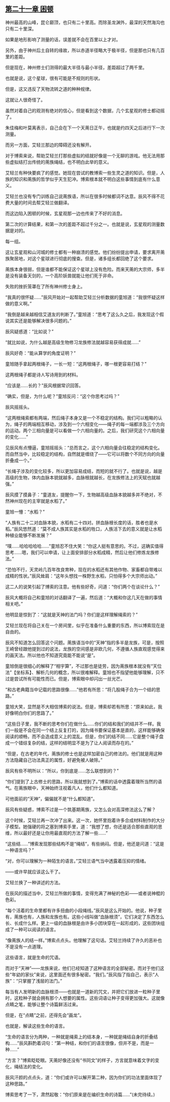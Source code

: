 ## [第二十一章 困顿](https://www.xxbiquge.com/11_11207/9111751.html)


  神州最高的山峰，昆仑巅顶，也只有二十里高。而除圣龙渊外，最深的天然海沟也只有二十里深。

  如果是地形影响了测量的话，误差就不会在百里以上才对。

  另外，由于神州后土自转的缘故，所以赤道半径略大于极半径，但是那也只有几百里的差距。

  但是现在，神州修士们测得的最大半径与最小半径，差距超过了两千里。

  也就是说，这个星球，很有可能是不规则的形状。

  但是，这又违反了天物流转之道的种种规律。

  这就让人很奇怪了。

  虽然对着自己的观测有绝对的信心，但是看到这个数据，几个玄星观的修士都动摇了。

  朱佳梅和叶莫离表示，自己会在下一个天萳日正午，也就是约四天之后进行下一次测量。

  而另一方面，艾轻兰那边的障碍还没有解开。

  对于博索来说，帮助艾轻兰打那些虚拟的结就好像是一个无聊的游戏。他无法用那些虚拟结打出传统的萳族绳结，也不明白此举的意义。

  艾轻兰有种快要疯了的感觉。她现在尝试的教博索一些生灵之道的知识。但是，人族的知识和萳族的哲学似乎天生犯冲。博索根本就不明白这些事情到底有什么意义。

  艾轻兰也没有专门训练自己说萳族语，所以在很多时候都词不达意。辰风不得不花费大量的时间去帮艾轻兰做翻译。

  而这边陷入困顿的时候，玄星观那一边也传来了不好的消息。

  第二次的计算结果，和第一次的差距不超过千分之一。也就是说，玄星观的测量数据是对的。

  每一组。

  这让玄星观和山河城的修士都有一种崩溃的感觉。他们纷纷提出申请，要求离开萳族聚居地，对这个星球进行彻底的搜查。但是，诸多组长都回绝了这个要求。

  萳族本身很弱，但是谁都不能保证这个星球上没有危险。而来天萳的大宗师，多半是没有装备天剑的，一个高阶妖兽就能让他们死于非命。

  失败的挫折笼罩在了所有神州修士身上。

  “我真的很怀疑……”辰风开始对一起帮助艾轻兰分析数据的童旭道：“我很怀疑这样做的意义啊。”

  “我倒是越来越相信艾道友的判断了。”童旭道：“思考了这么久之后，我发现这个假说其实还是能够解决很多问题的。”

  辰风疑惑道：“比如说？”

  “就比如说，为什么越是高级生物修习龙族修法就越容易获得成就……”

  辰风好奇：“能从算学的角度证明？”

  童旭随手拿起两根绳子，一长一短：“这两根绳子，哪一根更容易打结？”

  这两根绳子都是诗人写诗用到的材料。

  “应该是……长的？”辰风根据常识回答。

  “确实，但是，为什么呢？”童旭反问：“这个你思考过吗？”

  辰风摇摇头。

  “这两根绳索都有两端，然后绳子本身又是一个不稳定的结构。我们可以粗略的认为，绳子的两端相互移动，涉及到一个六相变化——绳子的每一端都涉及三个方向的运动。两个三相向量是可以看做一个六相向量的。之后，我们研究这个六相向量的变化……”

  见辰风有点懵逼，童旭摇摇头：“总而言之，这个六相向量会往稳定的结构变化。而自然当中，比较稳定的结构，自然就是缠绕了——它可以将数个不同方向的向量折叠成一个。”

  “长绳子涉及的变化较多，所以更加容易成结，而短的就不行了。也就是说，越是高级的生物，体内血脉本貌就越多，血脉根就越长，在龙族修法上的天赋也就越强。”

  辰风摸了摸鼻子：“童道友，提醒你一下，生物越高级血脉本貌越多并不绝对，不然神州现在的主宰就是水稻了。”

  童旭一懵：“水稻？”

  “人族有二十二对血脉本貌，水稻有二十四对。拼血脉根长度的话，胜者也是水稻。”辰风悠然道：“莫不成人族其实是水稻的牲口，人族活下去的意义就是让水稻种植业能够不断发展？”

  “噗……哈哈哈哈哈……”童旭忍不住大笑：“你这人挺有意思的。不过，这确实值得思考……嗯，我们可以申请，让上面安排部分水稻成精，然后让他们修炼龙族修法。”

  “恐怕不行，天灵岭几百年改良育种，现在的水稻还有其他作物、家畜都自带难以成精的性状。”辰风耸肩：“这年头想找一株野生水稻，只怕得多个大宗师出动。”

  这二人的说笑引起了博索的注意。他有些好奇，问道：“你们两个在谈论什么？”

  辰风大概将自己和童旭的对话翻译了一遍，然后道：“大概和你这几天在做的事情相关吧。”

  他明显是惊到了：“这就是天神的法门吗？你们是这样理解绳索的？”

  艾轻兰现在将自己关在一个房间里，似乎在准备什么重要的东西，所以博索现在是自由的。

  辰风不知道怎么回答这个问题。萳族语当中的“天神”指的多半是龙族，可是，按照王崎曾经跟他提到过的说法，龙族的空间感是非欧几何，不遵循人族直观感觉得来的画天法。所以他也不知道究竟能不能说“是”。

  童旭倒是很细心的解释了“相宇算”，不过那也是徒劳，因为萳族根本就没有“天位法”【坐标系】、解析几何的概念，所以很难解释。童旭也不指望他能够理解，只不过是尝试所有可能性而已。但是，博索眼中却闪出一丝光芒。

  “和古老典籍当中记载的思路很像……”他若有所思：“将几股绳子合为一个结的思路。”

  童旭大笑，显然是不大相信博索的说法。但是，博索却若有所思：“原来如此，我好像明白你们的思路了。”

  “这些日子里，我不断的思考你们在做什么……你们的结和我们的结并不一样。我们一般是不会在同一个结上反复打的，因为绳书要保证基本是直的，这样能够确保阅读的顺畅，而不会造成意义上的混乱。但是，你们的结不同……它是整个绳子盘成一个错综复杂的结，这样的结明显不是为了让人阅读而存在的。”

  “但是，在古老的年代，萳族的修士也是这样加密自己的修法的。他们就是用这种方法隐藏自己功法真正的属性，好避免被人破除。”

  辰风有些不明所以：“所以，你到底是……怎么联想到的？”

  “你们提到了上古修士的思路，所以我就想到了。”博索的话中透露着理所当然的语气。在萳族眼中，天神始终注视着凡人，他们什么都知道。

  可他面前的“天神”，偏偏就不是“什么都知道”。

  辰风有些疑惑，博索不过是一个筑基期萳族，又怎么会对高深修法这么了解？

  这个时候，艾轻兰再一次冲了出来。这一次，她怀里抱着许多合成材料制作的大分子模型。她强硬的将之塞到博索手里，道：“我想了想，你还是适合那些直观的思维，所以最好还是让你用最直观的方法了解一些……”

  “这些结……”博索发现那些结构不是“绳结”，有些纳闷。但是，他还是问道：“这是一种语言吗？”

  “对，你可以理解为一种陌生的语言。”艾轻兰语气当中透露着压抑的情绪。

  ——或许早就应该这么干了。

  艾轻兰换了一种讲述的方法。

  在辰风的描述当中，艾轻兰所做的事情，变得充满了神秘的色彩——或者说神棍的色彩。

  “每个活着的生命里都有许多扭曲的小段绳线。”辰风是这么开始的。他说，种子里有，萳族也有，人族和龙族也有。这些小线叫做“血脉根须”，它们决定了东西怎么长、长成什么样。更上一级的血脉根是由许多小团块穿在一起形成的，这些团块组成了一种可以阅读的语言。

  “像萳族人的结一样。”博索点点头。他理解了这句话。艾轻兰持续了许久的恶补也不是没有一点道理。

  这些语言，就是生命的咒语。

  而对于“天神”——龙族来说，他们已经知道了这种语言的全部秘密。而对于他们这些“年幼的家伙”来说，这里面还有很多秘密。“我们。”辰风指了指自己，表示“人族”：“只掌握了浅层的法门。”

  每当有人发明新的血脉根须——也就是一道新的咒文，并把它们放进一粒种子里时，这粒种子就会拥有那个人想要的属性。这些词语让种子变得更加强大。这就像点睛之笔，能够让整个诗篇鲜活过来。

  但是，在“点睛”之前，还得先会“画龙”。

  也就是，解读这些生命的语言。

  “生命的语言分为两种，一种就是绳索上的结本身，一种就是绳结自身的折叠结构……”辰风斟酌着词句：“第一种结，和你们的语言很像，但并不是，而是一种……”

  “方言？”博索眨眨眼。天萳好像还没有“书同文”的样子，方言就意味着文字的变化，绳结法的变化。

  辰风汗颜的点点头，道：“你们或许可以解开第二种，因为你们的功法里面体现了这种思路。”

  博索思考了一下，肃然起敬：“你们原来是在编织生命的诗篇……”(未完待续。)
